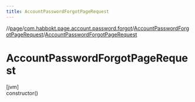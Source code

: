 ```yaml
---
title: AccountPasswordForgotPageRequest
---
```

//[page](../../../index.html)/[com.habbokt.page.account.password.forgot](../index.html)/[AccountPasswordForgotPageRequest](index.html)/[AccountPasswordForgotPageRequest](-account-password-forgot-page-request.html)



# AccountPasswordForgotPageRequest



[jvm]\
constructor()




